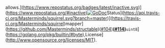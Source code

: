 allows.](https://www.repostatus.org/badges/latest/inactive.svg)](https://www.repostatus.org/#inactive)[![GoDoc](https://godoc.org/github.com/Masterminds/squirrel?status.png)](https://godoc.org/github.com/Masterminds/squirrel)Status](https://api.travis-ci.org/Masterminds/squirrel.svg?branch=master)](https://travis-ci.org/Masterminds/squirrel)mapper](https://github.com/Masterminds/structable)([#104](https://github.com/Masterminds/squirrel/issues/104))**([#114](https://github.com/Masterminds/squirrel/issues/114))**`uint8`](https://golang.org/pkg/builtin/#byte),License](http://www.opensource.org/licenses/MIT).